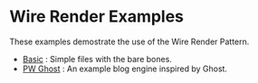 # Wire Render Examples

These examples demostrate the use of the Wire Render Pattern.

- [Basic](/basic) : Simple files with the bare bones.
- [PW Ghost](/pw-ghost) : An example blog engine inspired by Ghost.